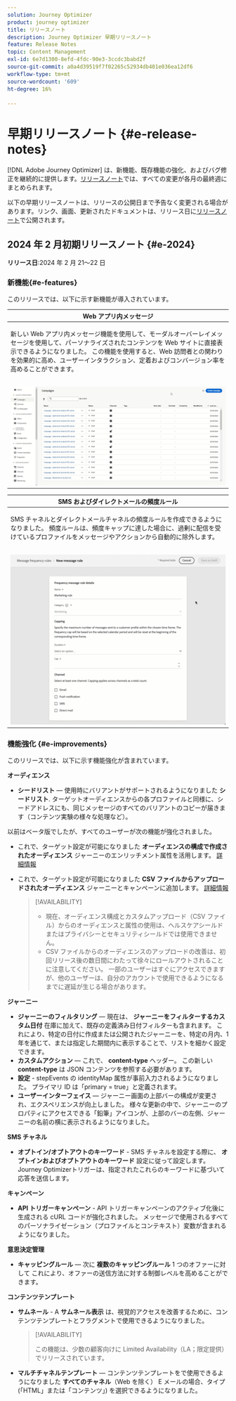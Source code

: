 ```yaml
---
solution: Journey Optimizer
product: journey optimizer
title: リリースノート
description: Journey Optimizer 早期リリースノート
feature: Release Notes
topic: Content Management
exl-id: 6e7d1300-8efd-4fdc-90e3-3ccdc3babd2f
source-git-commit: a0a4d39519f7f02265c52934db401e036ea12df6
workflow-type: tm+mt
source-wordcount: '609'
ht-degree: 16%

---
```


# 早期リリースノート {#e-release-notes}

[!DNL Adobe Journey Optimizer] は、新機能、既存機能の強化、およびバグ修正を継続的に提供します。[リリースノート](release-notes.md)では、すべての変更が各月の最終週にまとめられます。

以下の早期リリースノートは、リリースの公開日まで予告なく変更される場合があります。リンク、画面、更新されたドキュメントは、リリース日に[リリースノート](release-notes.md)で公開されます。

## 2024 年 2 月初期リリースノート {#e-2024}

**リリース日**:2024 年 2 月 21～22 日

### 新機能{#e-features}

このリリースでは、以下に示す新機能が導入されています。


<table>
<thead>
<tr>
<th><strong>Web アプリ内メッセージ</strong><br/></th>
</tr>
</thead>
<tbody>
<tr>
<td>
<p>新しい Web アプリ内メッセージ機能を使用して、モーダルオーバーレイメッセージを使用して、パーソナライズされたコンテンツを Web サイトに直接表示できるようになりました。 この機能を使用すると、Web 訪問者との関わりを効果的に高め、ユーザーインタラクション、定着およびコンバージョン率を高めることができます。<br/><br/></p>
<img src="assets/do-not-localize/web_inapp.gif">
</tr>
</tbody>
</table>


<table>
<thead>
<tr>
<th><strong>SMS およびダイレクトメールの頻度ルール</strong><br/></th>
</tr>
</thead>
<tbody>
<tr>
<td>
<p>SMS チャネルとダイレクトメールチャネルの頻度ルールを作成できるようになりました。 頻度ルールは、頻度キャップに達した場合に、過剰に配信を受けているプロファイルをメッセージやアクションから自動的に除外します。 <br/><br/></p>
<img src="assets/do-not-localize/sms-dm-rules.gif">
</tr>
</tbody>
</table>

### 機能強化 {#e-improvements}

このリリースでは、以下に示す機能強化が含まれています。

**オーディエンス**

* **シードリスト**  — 使用時にバリアントがサポートされるようになりました **シードリスト**. ターゲットオーディエンスからの各プロファイルと同様に、シードアドレスにも、同じメッセージのすべてのバリアントのコピーが届きます（コンテンツ実験の様々な処理など）。

以前はベータ版でしたが、すべてのユーザーが次の機能が強化されました。

* これで、ターゲット設定が可能になりました **オーディエンスの構成で作成されたオーディエンス** ジャーニーのエンリッチメント属性を活用します。 [詳細情報](../building-journeys/read-audience.md)

* これで、ターゲット設定が可能になりました **CSV ファイルからアップロードされたオーディエンス** ジャーニーとキャンペーンに追加します。 [詳細情報](../audience/about-audiences.md#segments-in-journey-optimizer)

  >[!AVAILABILITY]
  >
  >* 現在、オーディエンス構成とカスタムアップロード（CSV ファイル）からのオーディエンスと属性の使用は、ヘルスケアシールドまたはプライバシーとセキュリティシールドでは使用できません。
  >* CSV ファイルからのオーディエンスのアップロードの改善は、初回リリース後の数日間にわたって徐々にロールアウトされることに注意してください。 一部のユーザーはすぐにアクセスできますが、他のユーザーは、自分のアカウントで使用できるようになるまでに遅延が生じる場合があります。

**ジャーニー**

* **ジャーニーのフィルタリング**  — 現在は、 **ジャーニーをフィルターするカスタム日付** 在庫に加えて、既存の定義済み日付フィルターも含まれます。 これにより、特定の日付に作成または公開されたジャーニーを、特定の月内、1 年を通じて、または指定した期間内に表示することで、リストを細かく設定できます。
* **カスタムアクション**  — これで、 **content-type** ヘッダー。 この新しい **content-type** は JSON コンテンツを参照する必要があります。
* **設定** - stepEvents の identityMap 属性が事前入力されるようになりました。 プライマリ ID は「primary = true」と定義されます。
* **ユーザーインターフェイス**  — ジャーニー画面の上部バーの構成が変更され、エクスペリエンスが向上しました。 様々な更新の中で、ジャーニーのプロパティにアクセスできる「鉛筆」アイコンが、上部のバーの左側、ジャーニーの名前の横に表示されるようになりました。

**SMS チャネル**

* **オプトイン/オプトアウトのキーワード** - SMS チャネルを設定する際に、 **オプトインおよびオプトアウトのキーワード** 設定に従って設定します。 Journey Optimizerトリガーは、指定されたこれらのキーワードに基づいて応答を送信します。

**キャンペーン**

* **API トリガーキャンペーン** - API トリガーキャンペーンのアクティブ化後に生成される cURL コードが強化されました。 メッセージで使用されるすべてのパーソナライゼーション（プロファイルとコンテキスト）変数が含まれるようになりました。

**意思決定管理**

* **キャッピングルール**  — 次に **複数のキャッピングルール** 1 つのオファーに対して これにより、オファーの送信方法に対する制御レベルを高めることができます。

**コンテンツテンプレート**

* **サムネール** - A **サムネール表示** は、視覚的アクセスを改善するために、コンテンツテンプレートとフラグメントで使用できるようになりました。

  >[!AVAILABILITY]
  >
  >この機能は、少数の顧客向けに Limited Availability（LA；限定提供）でリリースされています。

* **マルチチャネルテンプレート**  — コンテンツテンプレートをで使用できるようになりました **すべてのチャネル**（Web を除く） E メールの場合、タイプ (「HTML」または「コンテンツ」) を選択できるようになりました。
